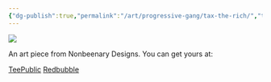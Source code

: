 ```yaml
---
{"dg-publish":true,"permalink":"/art/progressive-gang/tax-the-rich/","title":"Tax The Rich","tags":["Art","Progressive Gang"]}
---
```



![](https://baserow-media.ams3.digitaloceanspaces.com/user_files/Say5DZjdEy95nfsK5I4c19RjhGLfSsVA_5ac2b86ea9994b4dca4158c703b56a6dbf496fe99fbacace4580e45765327150.jpg)

An art piece from Nonbeenary Designs. You can get yours at:

[TeePublic](https://www.teepublic.com/t-shirt/36871058-tax-the-rich?store_id=258912)
[Redbubble](https://www.redbubble.com/shop/ap/146864435?ref=studio-promote)
